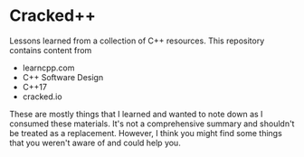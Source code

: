 # Cracked++

Lessons learned from a collection of C++ resources. This repository contains content from
- learncpp.com
- C++ Software Design
- C++17
- cracked.io

These are mostly things that I learned and wanted to note down as I consumed these materials. It's
not a comprehensive summary and shouldn't be treated as a replacement. However, I think you might
find some things that you weren't aware of and could help you.
